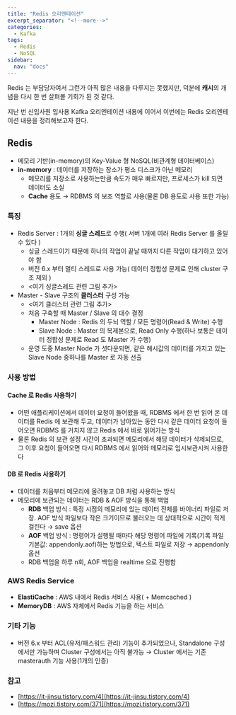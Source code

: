 ```yaml
---
title: "Redis 오리엔테이션"
excerpt_separator: "<!--more-->"
categories:
  - Kafka
tags:
  - Redis
  - NoSQL
sidebar:
  nav: "docs"
---
```

Redis 는 부담당자여서 그런가 아직 많은 내용을 다루지는 못했지만, 덕분에 **캐시**의 개념을 다시 한 번 살펴볼 기회가 된 것 같다.

지난 번 신입사원 입사용 Kafka 오리엔테이션 내용에 이어서 이번에는 Redis 오리엔테이션 내용을 정리해보고자 한다.

## Redis

- 메모리 기반(in-memory)의 Key-Value 형 NoSQL(비관계형 데이터베이스)
- **in-memory** : 데이터를 저장하는 장소가 평소 디스크가 아닌 메모리
    - 메모리를 저장소로 사용하는만큼 속도가 매우 빠르지만, 프로세스가 kill 되면 데이터도 소실
    - **Cache** 용도 → RDBMS 의 보조 역할로 사용(물론 DB 용도로 사용 또한 가능)

### 특징

- Redis Server : 1개의 **싱글 스레드**로 수행( 서버 1개에 여러 Redis Server 를 올릴 수 있다 )
    - 싱글 스레드이기 때문에 하나의 작업이 끝날 때까지 다른 작업이 대기하고 있어야 함
    - 버전 6.x 부터 멀티 스레드로 사용 가능( 데이터 정합성 문제로 인해 cluster 구조 제외 )
    - <여기 싱글스레드 관련 그림 추가>
- Master - Slave 구조의 **클러스터** 구성 가능
    - <여기 클러스터 관련 그림 추가>
    - 처음 구축할 때 Master / Slave 의 대수 결정
        - Master Node : Redis 의 두뇌 역할 / 모든 명령어(Read & Write) 수행
        - Slave Node : Master 의 복제본으로, Read Only 수행(하나 보통은 데이터 정합성 문제로 Read 도 Master 가 수행)
    - 운영 도중 Master Node 가 셧다운되면, 같은 해시값의 데이터를 가지고 있는 Slave Node 중하나를 Master 로 자동 선출

### 사용 방법

#### Cache 로 Redis 사용하기

- 어떤 애플리케이션에서 데이터 요청이 들어왔을 때, RDBMS 에서 한 번 읽어 온 데이터를 Redis 에 보관해 두고, 데이터가 남아있는 동안 다시 같은 데이터 요청이 들어오면 RDBMS 를 거치지 않고 Redis 에서 바로 읽어가는 방식
- 물론 Redis 의 보관 설정 시간이 초과되면 메모리에서 해당 데이터가 삭제되므로, 그 이후 요청이 들어오면 다시 RDBMS 에서 읽어와 메모리로 임시보관시켜 사용한다

#### DB 로 Redis 사용하기

- 데이터를 처음부터 메모리에 올려놓고 DB 처럼 사용하는 방식
- 메모리에 보관되는 데이터는 RDB &  AOF 방식을 통해 백업
    - **RDB** 백업 방식 : 특정 시점의 메모리에 있는 데이터 전체를 바이너리 파일로 저장. AOF 방식 파일보다 작은 크기이므로 불러오는 데 상대적으로 시간이 적게 걸린다 → save 옵션
    - **AOF** 백업 방식 : 명령어가 실행될 때마다 해당 명령어 파일에 기록(기록 파일 기본값: appendonly.aof)하는 방법으로, 텍스트 파일로 저장 → appendonly 옵션
    - RDB 백업을 하루 n회, AOF 백업을 realtime 으로 진행함

### AWS Redis Service

- **ElastiCache** : AWS 내에서 Redis 서비스 사용( + Memcached )
- **MemoryDB** : AWS 자체에서 Redis 기능을 하는 서비스

### 기타 기능

- 버전 6.x 부터 ACL(유저/패스워드 관리) 기능이 추가되었으나, Standalone 구성에서만 가능하며 Cluster 구성에서는 아직 불가능 → Cluster 에서는 기존 masterauth 기능 사용(1개의 인증)

### 참고

- [https://it-jinsu.tistory.com/4](https://it-jinsu.tistory.com/4)
- [https://mozi.tistory.com/371](https://mozi.tistory.com/371)
